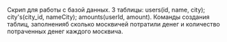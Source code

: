 Скрип для работы с базой данных. 3 таблицы: users(id, name, city); city's(city_id, nameCity); amounts(userId, amount). Команды создания таблиц, заполненияб сколько москвичей потратили денег и количество потраченных денег каждого москвича.
